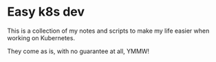 # Easy k8s dev

This is a collection of my notes and scripts to make my life easier when working on Kubernetes.

They come as is, with no guarantee at all, YMMW!
